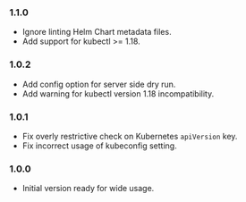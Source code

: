 ### 1.1.0
- Ignore linting Helm Chart metadata files.
- Add support for kubectl >= 1.18.

### 1.0.2
- Add config option for server side dry run.
- Add warning for kubectl version 1.18 incompatibility.

### 1.0.1
- Fix overly restrictive check on Kubernetes `apiVersion` key.
- Fix incorrect usage of kubeconfig setting.

### 1.0.0
- Initial version ready for wide usage.
